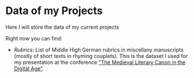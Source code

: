 # Data of my Projects
Here I will store the data of my current projects

Right now you can find:

+ *Rubrics*: List of Middle High German rubrics in miscellany manuscripts (mostly of short texts in rhyming couplets). This is the dataset I used for my presentation at the conference ["The Medieval Literary Canon in the Digital Age"](http://www.mcda.ugent.be/). 
